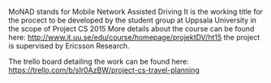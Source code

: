 MoNAD stands for Mobile Network Assisted Driving
It is the working title for the procect to be developed by the student group at Uppsala University in the scope of Project CS 2015
More details about the course can be found here: http://www.it.uu.se/edu/course/homepage/projektDV/ht15
the project is supervised by Ericsson Research.

The trello board detailing the work can be found here: https://trello.com/b/sIr0AzBW/project-cs-travel-planning
